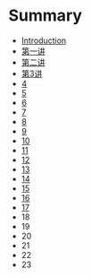 # Summary

* [Introduction](README.md)
* [第一讲](chapter1.md)
* [第二讲](di-er-jiang.md)
* [第3讲](di-3-jiang.md)
* [4](4.md)
* [5](5.md)
* [6](6.md)
* [7](7.md)
* [8](8.md)
* [9](9.md)
* [10](10.md)
* [11](11.md)
* [12](12.md)
* [13](13.md)
* [14](14.md)
* [15](15.md)
* [16](16.md)
* [17](17.md)
* 18
* 19
* 20
* 21
* 22
* 23

